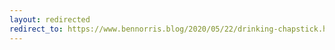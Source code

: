 ```yaml
---
layout: redirected
redirect_to: https://www.bennorris.blog/2020/05/22/drinking-chapstick.html
---
```

